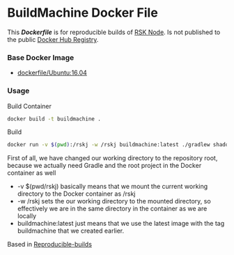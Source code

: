 # BuildMachine Docker File 

This ***Dockerfile*** is for reproducible builds of [RSK Node](http://www.rsk.co/). Is not published to the public [Docker Hub Registry](https://registry.hub.docker.com/).

### Base Docker Image

* [dockerfile/Ubuntu:16.04](https://hub.docker.com/_/ubuntu/)

### Usage

Build Container
```bash
docker build -t buildmachine .
```

Build
```bash
docker run -v $(pwd):/rskj -w /rskj buildmachine:latest ./gradlew shadow
```

First of all, we have changed our working directory to the repository root, because we actually need Gradle and the root project in the Docker container as well
  * -v $(pwd/rskj) basically means that we mount the current working directory to the Docker container as /rskj
  * -w /rskj sets the our working directory to the mounted directory, so effectively we are in the same directory in the container as we are locally
  * buildmachine:latest just means that we use the latest image with the tag buildmachine that we created earlier.


Based in [Reproducible-builds](http://blog.greenhouseci.com/greenhouse/update/reproducible-builds/)
